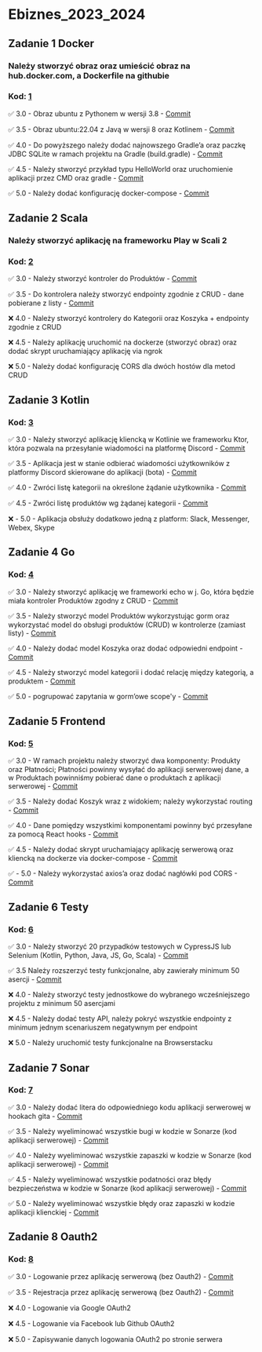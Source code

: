 # Ebiznes_2023_2024

## **Zadanie 1** Docker

### Należy stworzyć obraz oraz umieścić obraz na hub.docker.com, a Dockerfile na githubie

### **Kod**: [1](https://github.com/Leovambarii/E_biznes_2023_2024/tree/main/1)

:white_check_mark: 3.0 - Obraz ubuntu z Pythonem w wersji 3.8 - [Commit](https://github.com/Leovambarii/E_biznes_2023_2024/commit/9eb6aded5780b876c9a35e9a37ceab3a6c920abc)

:white_check_mark: 3.5 - Obraz ubuntu:22.04 z Javą w wersji 8 oraz Kotlinem - [Commit](https://github.com/Leovambarii/E_biznes_2023_2024/commit/9eb6aded5780b876c9a35e9a37ceab3a6c920abc)

:white_check_mark: 4.0 - Do powyższego należy dodać najnowszego Gradle’a oraz paczkę JDBC SQLite w ramach projektu na Gradle (build.gradle) - [Commit](https://github.com/Leovambarii/E_biznes_2023_2024/commit/9eb6aded5780b876c9a35e9a37ceab3a6c920abc)

:white_check_mark: 4.5 - Należy stworzyć przykład typu HelloWorld oraz uruchomienie aplikacji przez CMD oraz gradle - [Commit](https://github.com/Leovambarii/E_biznes_2023_2024/commit/9eb6aded5780b876c9a35e9a37ceab3a6c920abc)

:white_check_mark: 5.0 - Należy dodać konfigurację docker-compose - [Commit](https://github.com/Leovambarii/E_biznes_2023_2024/commit/9eb6aded5780b876c9a35e9a37ceab3a6c920abc)

## **Zadanie 2** Scala

### Należy stworzyć aplikację na frameworku Play w Scali 2

### **Kod**: [2](https://github.com/Leovambarii/E_biznes_2023_2024/tree/main/2/ScalaProject)

:white_check_mark: 3.0 - Należy stworzyć kontroler do Produktów - [Commit](https://github.com/Leovambarii/E_biznes_2023_2024/commit/22eba476a524cb29661eab9ecbd0c5794ebc6ed9)

:white_check_mark: 3.5 - Do kontrolera należy stworzyć endpointy zgodnie z CRUD - dane pobierane z listy - [Commit](https://github.com/Leovambarii/E_biznes_2023_2024/commit/22eba476a524cb29661eab9ecbd0c5794ebc6ed9)

:x: 4.0 - Należy stworzyć kontrolery do Kategorii oraz Koszyka + endpointy zgodnie z CRUD

:x: 4.5 - Należy aplikację uruchomić na dockerze (stworzyć obraz) oraz dodać skrypt uruchamiający aplikację via ngrok

:x: 5.0 - Należy dodać konfigurację CORS dla dwóch hostów dla metod CRUD

## **Zadanie 3** Kotlin

### **Kod**: [3](https://github.com/Leovambarii/E_biznes_2023_2024/tree/main/3)

:white_check_mark: 3.0 - Należy stworzyć aplikację kliencką w Kotlinie we frameworku Ktor, która pozwala na przesyłanie wiadomości na platformę Discord - [Commit](https://github.com/Leovambarii/E_biznes_2023_2024/commit/23d68b1975fd40bf206c2cb18ad62a36e0b23cc2)

:white_check_mark: 3.5 - Aplikacja jest w stanie odbierać wiadomości użytkowników z platformy Discord skierowane do aplikacji (bota) - [Commit](https://github.com/Leovambarii/E_biznes_2023_2024/commit/23d68b1975fd40bf206c2cb18ad62a36e0b23cc2)

:white_check_mark: 4.0 - Zwróci listę kategorii na określone żądanie użytkownika - [Commit](https://github.com/Leovambarii/E_biznes_2023_2024/commit/23d68b1975fd40bf206c2cb18ad62a36e0b23cc2)

:white_check_mark: 4.5 - Zwróci listę produktów wg żądanej kategorii - [Commit](https://github.com/Leovambarii/E_biznes_2023_2024/commit/23d68b1975fd40bf206c2cb18ad62a36e0b23cc2)

:x: - 5.0 - Aplikacja obsłuży dodatkowo jedną z platform: Slack, Messenger, Webex, Skype

## **Zadanie 4** Go

### **Kod**: [4](https://github.com/Leovambarii/E_biznes_2023_2024/tree/main/4)

:white_check_mark: 3.0 - Należy stworzyć aplikację we frameworki echo w j. Go, która będzie miała kontroler Produktów zgodny z CRUD - [Commit](https://github.com/Leovambarii/E_biznes_2023_2024/commit/d42cef195a7c44beb8dfe5cb1e99a18f9ffe7caf)

:white_check_mark: 3.5 - Należy stworzyć model Produktów wykorzystując gorm oraz wykorzystać model do obsługi produktów (CRUD) w kontrolerze (zamiast listy) - [Commit](https://github.com/Leovambarii/E_biznes_2023_2024/commit/d42cef195a7c44beb8dfe5cb1e99a18f9ffe7caf)

:white_check_mark: 4.0 - Należy dodać model Koszyka oraz dodać odpowiedni endpoint - [Commit](https://github.com/Leovambarii/E_biznes_2023_2024/commit/d42cef195a7c44beb8dfe5cb1e99a18f9ffe7caf)

:white_check_mark: 4.5 - Należy stworzyć model kategorii i dodać relację między kategorią, a produktem - [Commit](https://github.com/Leovambarii/E_biznes_2023_2024/commit/d42cef195a7c44beb8dfe5cb1e99a18f9ffe7caf)

:white_check_mark: 5.0 - pogrupować zapytania w gorm’owe scope'y - [Commit](https://github.com/Leovambarii/E_biznes_2023_2024/commit/c92bb96345de9881072a7adeb9754f906f46c2e8)

## **Zadanie 5** Frontend

### **Kod**: [5](https://github.com/Leovambarii/E_biznes_2023_2024/tree/main/5)

:white_check_mark: 3.0 - W ramach projektu należy stworzyć dwa komponenty: Produkty oraz Płatności; Płatności powinny wysyłać do aplikacji serwerowej dane, a w Produktach powinniśmy pobierać dane o produktach z aplikacji serwerowej - [Commit](https://github.com/Leovambarii/E_biznes_2023_2024/commit/1cb2878dd190ee6d61b9f8c8391f3ca76d9c3e01)

:white_check_mark: 3.5 - Należy dodać Koszyk wraz z widokiem; należy wykorzystać routing - [Commit](https://github.com/Leovambarii/E_biznes_2023_2024/commit/1cb2878dd190ee6d61b9f8c8391f3ca76d9c3e01)

:white_check_mark: 4.0 - Dane pomiędzy wszystkimi komponentami powinny być przesyłane za pomocą React hooks - [Commit](https://github.com/Leovambarii/E_biznes_2023_2024/commit/1cb2878dd190ee6d61b9f8c8391f3ca76d9c3e01)

:white_check_mark: 4.5 - Należy dodać skrypt uruchamiający aplikację serwerową oraz kliencką na dockerze via docker-compose - [Commit](https://github.com/Leovambarii/E_biznes_2023_2024/commit/1cb2878dd190ee6d61b9f8c8391f3ca76d9c3e01)

:white_check_mark: - 5.0 - Należy wykorzystać axios’a oraz dodać nagłówki pod CORS - [Commit](https://github.com/Leovambarii/E_biznes_2023_2024/commit/b4c266f448ec8b6949b06f83b923395c584e5ba4)

## **Zadanie 6** Testy

### **Kod**: [6](https://github.com/Leovambarii/E_biznes_2023_2024/tree/main/6)

:white_check_mark: 3.0 - Należy stworzyć 20 przypadków testowych w CypressJS lub Selenium (Kotlin, Python, Java, JS, Go, Scala) - [Commit](https://github.com/Leovambarii/E_biznes_2023_2024/commit/640603936e3075341076a8aa104f53efbc5b2579)

:white_check_mark: 3.5 Należy rozszerzyć testy funkcjonalne, aby zawierały minimum 50 asercji - [Commit](https://github.com/Leovambarii/E_biznes_2023_2024/commit/640603936e3075341076a8aa104f53efbc5b2579)

:x: 4.0 - Należy stworzyć testy jednostkowe do wybranego wcześniejszego projektu z minimum 50 asercjami

:x: 4.5 - Należy dodać testy API, należy pokryć wszystkie endpointy z minimum jednym scenariuszem negatywnym per endpoint

:x: 5.0 - Należy uruchomić testy funkcjonalne na Browserstacku

## **Zadanie 7** Sonar

### **Kod**: [7](https://github.com/Leovambarii/E_biznes_2023_2024/tree/main/7)

:white_check_mark: 3.0 - Należy dodać litera do odpowiedniego kodu aplikacji serwerowej w hookach gita - [Commit](https://github.com/Leovambarii/E_biznes_2023_2024/commit/853e2b788a333521920949ba0cf520fde92b848a)

:white_check_mark: 3.5 - Należy wyeliminować wszystkie bugi w kodzie w Sonarze (kod aplikacji serwerowej) - [Commit](https://github.com/Leovambarii/E_biznes_2023_2024/commit/853e2b788a333521920949ba0cf520fde92b848a)

:white_check_mark: 4.0 - Należy wyeliminować wszystkie zapaszki w kodzie w Sonarze (kod aplikacji serwerowej) - [Commit](https://github.com/Leovambarii/E_biznes_2023_2024/commit/853e2b788a333521920949ba0cf520fde92b848a)

:white_check_mark: 4.5 - Należy wyeliminować wszystkie podatności oraz błędy bezpieczeństwa w kodzie w Sonarze (kod aplikacji serwerowej) - [Commit](https://github.com/Leovambarii/E_biznes_2023_2024/commit/853e2b788a333521920949ba0cf520fde92b848a)

:white_check_mark: 5.0 - Należy wyeliminować wszystkie błędy oraz zapaszki w kodzie aplikacji klienckiej - [Commit](https://github.com/Leovambarii/E_biznes_2023_2024/commit/ac0e1b5dc5037be980bc093ca79d20e0f3d39332)

## **Zadanie 8** Oauth2

### **Kod**: [8](https://github.com/Leovambarii/E_biznes_2023_2024/tree/main/8)

:white_check_mark: 3.0 - Logowanie przez aplikację serwerową (bez Oauth2) - [Commit](https://github.com/Leovambarii/E_biznes_2023_2024/commit/9cf7db525a176e2cb8e54c45a2a54b59dd8a6065)

:white_check_mark: 3.5 - Rejestracja przez aplikację serwerową (bez Oauth2) - [Commit](https://github.com/Leovambarii/E_biznes_2023_2024/commit/9cf7db525a176e2cb8e54c45a2a54b59dd8a6065)

:x: 4.0 - Logowanie via Google OAuth2

:x: 4.5 - Logowanie via Facebook lub Github OAuth2

:x: 5.0 - Zapisywanie danych logowania OAuth2 po stronie serwera
